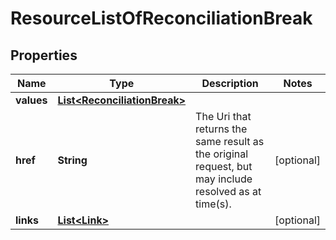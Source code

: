 
# ResourceListOfReconciliationBreak

## Properties
Name | Type | Description | Notes
------------ | ------------- | ------------- | -------------
**values** | [**List&lt;ReconciliationBreak&gt;**](ReconciliationBreak.md) |  | 
**href** | **String** | The Uri that returns the same result as the original request,  but may include resolved as at time(s). |  [optional]
**links** | [**List&lt;Link&gt;**](Link.md) |  |  [optional]



